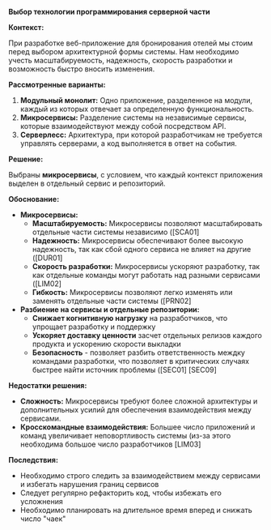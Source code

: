 ****Выбор технологии программирования серверной части****

**Контекст:** 

При разработке веб-приложение для бронирования отелей мы стоим перед выбором архитектурной формы системы. Нам необходимо учесть масштабируемость, надежность, скорость разработки и возможность быстро вносить изменения.

**Рассмотренные варианты:**

1. **Модульный монолит:** Одно приложение, разделенное на модули, каждый из которых отвечает за определенную функциональность.
2. **Микросервисы:** Разделение системы на независимые сервисы, которые взаимодействуют между собой посредством API.
3. **Серверлесс:** Архитектура, при которой разработчикам не требуется управлять серверами, а код выполняется в ответ на события.

**Решение:**

Выбраны **микросервисы**, с условием, что каждый контекст приложения выделен в отдельный сервис и репозиторий.

**Обоснование:**
- **Микросервисы:**
  - **Масштабируемость:** Микросервисы позволяют масштабировать отдельные части системы независимо ([SCA01]
  - **Надежность:** Микросервисы обеспечивают более высокую надежность, так как сбой одного сервиса не влияет на другие ([DUR01]
  - **Скорость разработки:** Микросервисы ускоряют разработку, так как отдельные команды могут работать над разными сервисами ([LIM02]
  - **Гибкость:** Микросервисы позволяют легко изменять или заменять отдельные части системы ([PRN02]
- **Разбиение на сервисы и отдельные репозитории:**
  - **Снижает когнитивную нагрузку** на разработчиков, что упрощает разработку и поддержку
  - **Ускоряет доставку ценности** засчет отдельных релизов каждого продукта и ускорению скорости выкладки
  - **Безопасность** - позволяет разбить ответственность междку командами разработки, что позволяет в критических случаях быстрее найти источник проблемы ([SEC01] [SEC09]

**Недостатки решения:**

- **Сложность:** Микросервисы требуют более сложной архитектуры и дополнительных усилий для обеспечения взаимодействия между сервисами.
- **Кросскомандные взаимодействия:** Большее число приложений и команд увеличивает неповортливость системы (из-за этого необходима большое число разработчиков [LIM03]

**Последствия:**

- Необходимо строго следить за взаимодействием между сервисами и избегать нарушения границ сервисов
- Следует регулярно рефакторить код, чтобы избежать его усложнения
- Необходимо планировать на длительное время вперед и снижать число "чаек"